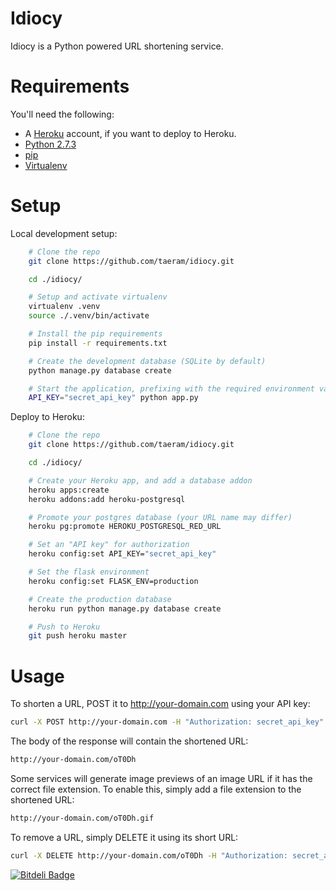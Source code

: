 Idiocy
======

Idiocy is a Python powered URL shortening service.

Requirements
============
You'll need the following:

* A [Heroku](https://www.heroku.com/) account, if you want to deploy to Heroku.
* [Python 2.7.3](http://www.python.org/)
* [pip](https://github.com/pypa/pip)
* [Virtualenv](https://github.com/pypa/virtualenv)

Setup
=====
Local development setup:
```bash
    # Clone the repo
    git clone https://github.com/taeram/idiocy.git

    cd ./idiocy/

    # Setup and activate virtualenv
    virtualenv .venv
    source ./.venv/bin/activate

    # Install the pip requirements
    pip install -r requirements.txt

    # Create the development database (SQLite by default)
    python manage.py database create

    # Start the application, prefixing with the required environment variables
    API_KEY="secret_api_key" python app.py
```

Deploy to Heroku:
```bash
    # Clone the repo
    git clone https://github.com/taeram/idiocy.git

    cd ./idiocy/

    # Create your Heroku app, and add a database addon
    heroku apps:create
    heroku addons:add heroku-postgresql

    # Promote your postgres database (your URL name may differ)
    heroku pg:promote HEROKU_POSTGRESQL_RED_URL

    # Set an "API key" for authorization
    heroku config:set API_KEY="secret_api_key"

    # Set the flask environment
    heroku config:set FLASK_ENV=production

    # Create the production database
    heroku run python manage.py database create

    # Push to Heroku
    git push heroku master
```

Usage
=====

To shorten a URL, POST it to http://your-domain.com using your API key:

```bash
curl -X POST http://your-domain.com -H "Authorization: secret_api_key" -F "url=http://example.com/kitty.gif"
```

The body of the response will contain the shortened URL:

```bash
http://your-domain.com/oT0Dh
```

Some services will generate image previews of an image URL if it has the
correct file extension. To enable this, simply add a file extension to the
shortened URL:

```bash
http://your-domain.com/oT0Dh.gif
```

To remove a URL, simply DELETE it using its short URL:

```bash
curl -X DELETE http://your-domain.com/oT0Dh -H "Authorization: secret_api_key"
```


[![Bitdeli Badge](https://d2weczhvl823v0.cloudfront.net/taeram/idiocy/trend.png)](https://bitdeli.com/free "Bitdeli Badge")

